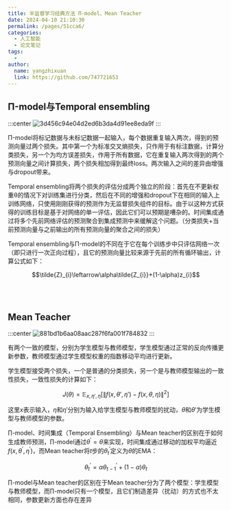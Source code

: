 ```yaml
---
title: 半监督学习经典方法 Π-model、Mean Teacher
date: 2024-04-10 21:10:30
permalink: /pages/51cca6/
categories:
  - 人工智能
  - 论文笔记
tags:
  - 
author: 
  name: yangzhixuan
  link: https://github.com/747721653
---
```


##  Π-model与Temporal ensembling

:::center
![3d456c94e04d2ed6b3da4d91ee8eda9f](https://cdn.statically.io/gh/747721653/picx-images-hosting@master/paper/3d456c94e04d2ed6b3da4d91ee8eda9f.6t6wgamg17.webp)
:::

Π-model将标记数据与未标记数据一起输入，每个数据重复输入两次，得到的预测向量过两个损失。其中第一个为标准交叉熵损失，只作用于有标注数据，计算分类损失，另一个为均方误差损失，作用于所有数据，它在重复输入两次得到的两个预测向量之间计算损失，两个损失相加得到最终loss。两次输入之间的差异由增强与dropout带来。

Temporal ensembling将两个损失的评估分成两个独立的阶段：首先在不更新权重θ的情况下对训练集进行分类，然后在不同的增强和dropout下在相同的输入上训练网络，只使用刚刚获得的预测作为无监督损失组件的目标。由于以这种方式获得的训练目标是基于对网络的单一评估，因此它们可以预期是嘈杂的。时间集成通过将多个先前网络评估的预测聚合到集成预测中来缓解这个问题。（分类损失+当前预测向量与之前输出的所有预测向量的聚合之间的损失）

Temporal ensembling与Π-model的不同在于它在每个训练步中只评估网络一次（即只进行一次正向过程），且它的预测向量比较来源于先前的所有循环输出，计算公式如下：

$$\tilde{Z}_{i}\leftarrow\alpha\tilde{Z_{i}}+(1-\alpha)z_{i}$$

<br/>

<br/>

## Mean Teacher

:::center
![881bd1b6aa08aac287f6fa001f784832](https://cdn.statically.io/gh/747721653/picx-images-hosting@master/paper/881bd1b6aa08aac287f6fa001f784832.49123nn5nz.webp)
:::

有两个一致的模型，分别为学生模型与教师模型，学生模型通过正常的反向传播更新参数，教师模型通过学生模型权重的指数移动平均进行更新。

学生模型接受两个损失，一个是普通的分类损失，另一个是与教师模型输出的一致性损失，一致性损失的计算如下：

$$J(\theta)=\mathbb E_{x,\eta',\eta}\left[\left\|f(x,\theta',\eta')-f(x,\theta,\eta)\right\|^2\right]$$

这里$x$表示输入，$\eta$和$\eta'$分别为输入给学生模型与教师模型的扰动，$\theta$和$\theta'$为学生模型与教师模型的参数。

$\prod$-model、时间集成（Temporal Ensembling）与Mean teacher的区别在于如何生成教师预测，$\prod$-model通过$\theta^{\prime}=\theta$来实现，时间集成通过移动的加权平均逼近${f}(x,\theta^{\prime},\eta^{\prime})$，而Mean teacher将$t$步的$\theta_{t}^{\prime}$定义为$\theta$的EMA：

$$\theta_t^{\prime}=\alpha\theta_{t-1}^{\prime}+(1-\alpha)\theta_t$$

$\prod$-model与Mean teacher的区别在于Mean teacher分为了两个模型：学生模型与教师模型，而$\prod$-model只有一个模型，且它们制造差异（扰动）的方式也不太相同，参数更新方面也存在差异
